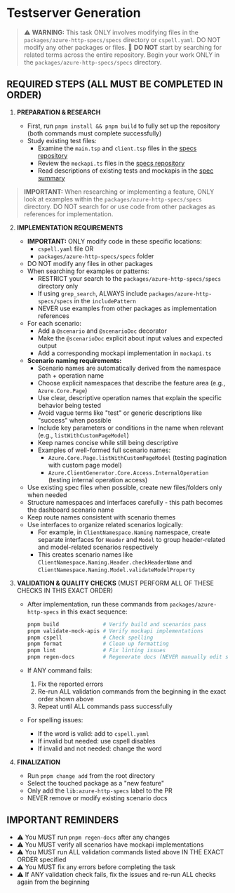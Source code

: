 # Testserver Generation

> ⚠️ **WARNING:** This task ONLY involves modifying files in the `packages/azure-http-specs/specs` directory or `cspell.yaml`. DO NOT modify any other packages or files.
> 🚫 **DO NOT** start by searching for related terms across the entire repository. Begin your work ONLY in the `packages/azure-http-specs/specs` directory.

## REQUIRED STEPS (ALL MUST BE COMPLETED IN ORDER)

1. **PREPARATION & RESEARCH**

   - First, run `pnpm install && pnpm build` to fully set up the repository (both commands must complete successfully)
   - Study existing test files:
     - Examine the `main.tsp` and `client.tsp` files in the [specs repository][spector-tests]
     - Review the `mockapi.ts` files in the [specs repository][spector-tests]
     - Read descriptions of existing tests and mockapis in the [spec summary][spector-description]

> **IMPORTANT:** When researching or implementing a feature, ONLY look at examples within the `packages/azure-http-specs/specs` directory. DO NOT search for or use code from other packages as references for implementation.

2. **IMPLEMENTATION REQUIREMENTS**

   - **IMPORTANT:** ONLY modify code in these specific locations:
     - `cspell.yaml` file OR
     - `packages/azure-http-specs/specs` folder
   - DO NOT modify any files in other packages
   - When searching for examples or patterns:
     - RESTRICT your search to the `packages/azure-http-specs/specs` directory only
     - If using `grep_search`, ALWAYS include `packages/azure-http-specs/specs` in the `includePattern`
     - NEVER use examples from other packages as implementation references
   - For each scenario:
     - Add a `@scenario` and `@scenarioDoc` decorator
     - Make the `@scenarioDoc` explicit about input values and expected output
     - Add a corresponding mockapi implementation in `mockapi.ts`
   - **Scenario naming requirements:**
     - Scenario names are automatically derived from the namespace path + operation name
     - Choose explicit namespaces that describe the feature area (e.g., `Azure.Core.Page`)
     - Use clear, descriptive operation names that explain the specific behavior being tested
     - Avoid vague terms like "test" or generic descriptions like "success" when possible
     - Include key parameters or conditions in the name when relevant (e.g., `listWithCustomPageModel`)
     - Keep names concise while still being descriptive
     - Examples of well-formed full scenario names:
       - `Azure.Core.Page.listWithCustomPageModel` (testing pagination with custom page model)
       - `Azure.ClientGenerator.Core.Access.InternalOperation` (testing internal operation access)
   - Use existing spec files when possible, create new files/folders only when needed
   - Structure namespaces and interfaces carefully - this path becomes the dashboard scenario name
   - Keep route names consistent with scenario themes
   - Use interfaces to organize related scenarios logically:
     - For example, in `ClientNamespace.Naming` namespace, create separate interfaces for `Header` and `Model`
       to group header-related and model-related scenarios respectively
     - This creates scenario names like `ClientNamespace.Naming.Header.checkHeaderName` and
       `ClientNamespace.Naming.Model.validateModelProperty`

3. **VALIDATION & QUALITY CHECKS** (MUST PERFORM ALL OF THESE CHECKS IN THIS EXACT ORDER)

   - After implementation, run these commands from `packages/azure-http-specs` in this exact sequence:

     ```bash
     pnpm build              # Verify build and scenarios pass
     pnpm validate-mock-apis # Verify mockapi implementations
     pnpm cspell             # Check spelling
     pnpm format             # Clean up formatting
     pnpm lint               # Fix linting issues
     pnpm regen-docs         # Regenerate docs (NEVER manually edit spec-summary.md)
     ```

   - If ANY command fails:
     1. Fix the reported errors
     2. Re-run ALL validation commands from the beginning in the exact order shown above
     3. Repeat until ALL commands pass successfully
   - For spelling issues:
     - If the word is valid: add to `cspell.yaml`
     - If invalid but needed: use cspell disables
     - If invalid and not needed: change the word

4. **FINALIZATION**
   - Run `pnpm change add` from the root directory
   - Select the touched package as a "new feature"
   - Only add the `lib:azure-http-specs` label to the PR
   - NEVER remove or modify existing scenario docs

## IMPORTANT REMINDERS

- ⚠️ You MUST run `pnpm regen-docs` after any changes
- ⚠️ You MUST verify all scenarios have mockapi implementations
- ⚠️ You MUST run ALL validation commands listed above IN THE EXACT ORDER specified
- ⚠️ You MUST fix any errors before completing the task
- ⚠️ If ANY validation check fails, fix the issues and re-run ALL checks again from the beginning

<!-- References -->

[spector-tests]: https://github.com/Azure/typespec-azure/tree/main/packages/azure-http-specs
[spector-description]: https://github.com/Azure/typespec-azure/blob/main/packages/azure-http-specs/spec-summary.md

